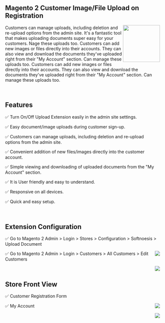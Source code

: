 <article class="markdown-body entry-content container-lg" itemprop="text">
<h1 tabindex="-1" class="heading-element" dir="auto">Magento 2 Customer Image/File Upload on Registration</h1>

<p dir="auto"><a target="_blank" rel="noopener noreferrer nofollow" href="https://commercemarketplace.adobe.com/softnoesis-customerinfo.html"><img align="right" width="120" height="120" src="https://commercemarketplace.adobe.com/media/catalog/product/c/8/c86b_upload_document.png?width=750&height=360&store=default&image-type=image&fit=bounds" style="max-width: 100%;"></a></p>

<p dir="auto">Customers can manage uploads, including deletion and re-upload options from the admin site. It's a fantastic tool that makes uploading documents super easy for your customers. Nage these uploads too. Customers can add new images or files directly into their accounts. They can also view and download the documents they've uploaded right from their "My Account" section. Can manage these uploads too. Customers can add new images or files directly into their accounts. They can also view and download the documents they've uploaded right from their "My Account" section. Can manage these uploads too.</p>
<br>
<h2>Features</h2>
<p>✅ Turn On/Off Upload Extension easily in the admin site settings.</p>
<p>✅ Easy document/image uploads during customer sign-up.</p>
<p>✅ Customers can manage uploads, including deletion and re-upload options from the admin site.</p>
<p>✅ Convenient addition of new files/images directly into the customer account.</p>
<p>✅ Simple viewing and downloading of uploaded documents from the "My Account" section.</p>
<p>✅ It is User friendly and easy to understand.</p>
<p>✅ Responsive on all devices.</p>
<p>✅ Quick and easy setup.</p>
<br>
<h2>Extension Configuration</h2>
<p>✅ Go to Magento 2 Admin > Login > Stores > Configuration > Softnoesis > Upload
Document</p>
<p><img align="right" src="https://commercemarketplace.adobe.com/media/catalog/product/1/4/142e_image02.png" style="max-width: 100%;"></p>
<p>✅ Go to Magento 2 Admin > Login > Customers > All Customers > Edit Customers</p>
<p><img align="right" src="https://commercemarketplace.adobe.com/media/catalog/product/c/5/c573_image4.png" style="max-width: 100%;"></p>
</br>
<h2>Store Front View</h2>
<p>✅ Customer Registration Form</p>
<p><img align="right" src="https://commercemarketplace.adobe.com/media/catalog/product/b/4/b434_image1.png" style="max-width: 100%;"></p>
<p>✅ My Account</p>
<p><img align="right" src="https://commercemarketplace.adobe.com/media/catalog/product/5/3/5350_image2.png" style="max-width: 100%;"></p>
</article>
